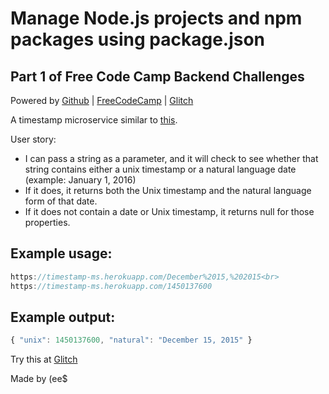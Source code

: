 # Manage Node.js projects and npm packages using package.json

## Part 1 of Free Code Camp Backend Challenges

Powered by [Github](https://github.com/siwoncezary/glitch_1) | [FreeCodeCamp](http://www.freecodecamp.com/siwoncezary) | [Glitch](https://glitch-1.glitch.me/) 

A timestamp microservice similar to [this](https://timestamp-ms.herokuapp.com/).

User story:
- I can pass a string as a parameter, and it will check to see whether that string contains either a unix timestamp or a natural language date (example: January 1, 2016)
- If it does, it returns both the Unix timestamp and the natural language form of that date.
- If it does not contain a date or Unix timestamp, it returns null for those properties.

## Example usage:
```js
https://timestamp-ms.herokuapp.com/December%2015,%202015<br>
https://timestamp-ms.herokuapp.com/1450137600
```

## Example output:
```js
{ "unix": 1450137600, "natural": "December 15, 2015" }
```

Try this at [Glitch](https://glitch-1.glitch.me/)

Made by (ee$
